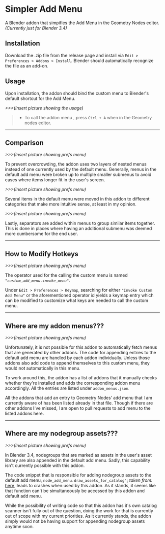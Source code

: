 # Simpler Add Menu

A Blender addon that simpifies the Add Menu in the Geometry Nodes editor. 
*(Currently just for Blender 3.4)*

## Installation

Download the .zip file from the release page and install via `Edit > Preferences > Addons > Install`. Blender should automatically recognize the file as an add-on.

## Usage

Upon installation, the addon should bind the custom menu to Blender's default shortcut for the Add Menu.  

*>>>(Insert picture showing the usage)*

> - To call the addon menu , press `Ctrl + A` when in the Geometry nodes editor.

---

## Comparison

*>>>(Insert picture showing prefs menu)*

To prevent overcrowding, the addon uses two layers of nested menus instead of one currently used by the default menu.  Generally, menus in the default add menu were broken up to multiple smaller submenus to avoid cases where items longer fit in the user's screen.

*>>>(Insert picture showing prefs menu)*

Several items in the default menu were moved in this addon to different categories that make more intuitive sense, at least in my opinion.

*>>>(Insert picture showing prefs menu)*

Lastly, separators are added within menus to group similar items together. This is done in places where having an additional submenu was deemed more cumbersome for the end user. 

---

## How to Modify Hotkeys

*>>>(Insert picture showing prefs menu)*

The operator used for the calling the custom menu is named *`"custom_add_menu.invoke_menu"`*.

Under `Edit > Preferences > Keymap`, searching for either `"Invoke Custom Add Menu"` or the aforementioned operator id yields a keymap entry which can be modified to customize what keys are needed to call the custom menu.

---

## Where are my addon menus???

*>>>(Insert picture showing prefs menu)*

Unfortunately, it is not possible for this addon to automatically fetch menus that are generated by other addons. The code for appending entries to the default add menu are handled by each addon individually. Unless those addons also add code to append themselves to this custom menu, they would not automatically in this menu.

To work around this, the addon has a list of addons that it manually checks whether they're installed and adds the corresponding addon menu accordingly. All the entries are listed under `addon_menus.json`.

All the addons that add an entry to Geometry Nodes' add menu that I am currently aware of has been listed already in that file. Though if there are other addons I've missed, I am open to pull requests to add menu to the listed addons here.

---

## Where are my nodegroup assets???

*>>>(Insert picture showing prefs menu)*

In Blender 3.4, nodegroups that are marked as assets in the user's asset library are also appended in the default add menu. Sadly, this capability isn't currently possible with this addon.

The code snippet that is responsible for adding nodegroup assets to the default add menu, `node_add_menu.draw_assets_for_catalog"`; *taken from:* [here](https://github.com/blender/blender/blob/master/release/scripts/startup/bl_ui/node_add_menu_geometry.py), leads to crashes when used by this addon. As it stands, it seems like that function can't be simultaneously be accessed by this addon and default add menu.

While the possibility of writing code so that this addon has it's own catalog scanner isn't fully out of the question, doing the work for that is currently out of scope with my current priorities. As it currently stands, the addon simply would not be having support for appending nodegroup assets anytime soon.
